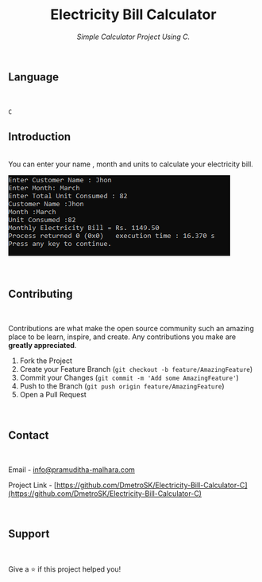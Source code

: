 <h1 align="center">Electricity Bill Calculator</h1>
<p align="center"><i>Simple Calculator Project Using C.</i></p>

<br>

## Language

<br>

```sh
C
```

## Introduction

<br>
You can enter your name , month and units to calculate your electricity bill.

<br>

![](header.png)

<br>

## Contributing

<br>

Contributions are what make the open source community such an amazing place to be learn, inspire, and create. Any contributions you make are **greatly appreciated**.

1. Fork the Project
2. Create your Feature Branch (`git checkout -b feature/AmazingFeature`)
3. Commit your Changes (`git commit -m 'Add some AmazingFeature'`)
4. Push to the Branch (`git push origin feature/AmazingFeature`)
5. Open a Pull Request

<br>

<!-- CONTACT -->
## Contact

<br>

Email - info@pramuditha-malhara.com

Project Link - [https://github.com/DmetroSK/Electricity-Bill-Calculator-C](https://github.com/DmetroSK/Electricity-Bill-Calculator-C)

<br>

## Support

<br>

Give a ⭐️ if this project helped you!



